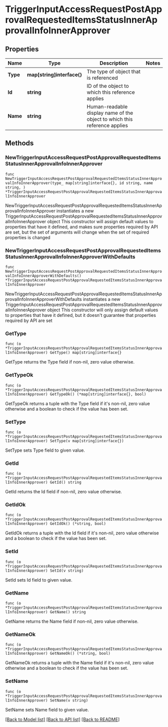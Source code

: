 # TriggerInputAccessRequestPostApprovalRequestedItemsStatusInnerApprovalInfoInnerApprover

## Properties

Name | Type | Description | Notes
------------ | ------------- | ------------- | -------------
**Type** | **map[string]interface{}** | The type of object that is referenced | 
**Id** | **string** | ID of the object to which this reference applies | 
**Name** | **string** | Human-readable display name of the object to which this reference applies | 

## Methods

### NewTriggerInputAccessRequestPostApprovalRequestedItemsStatusInnerApprovalInfoInnerApprover

`func NewTriggerInputAccessRequestPostApprovalRequestedItemsStatusInnerApprovalInfoInnerApprover(type_ map[string]interface{}, id string, name string, ) *TriggerInputAccessRequestPostApprovalRequestedItemsStatusInnerApprovalInfoInnerApprover`

NewTriggerInputAccessRequestPostApprovalRequestedItemsStatusInnerApprovalInfoInnerApprover instantiates a new TriggerInputAccessRequestPostApprovalRequestedItemsStatusInnerApprovalInfoInnerApprover object
This constructor will assign default values to properties that have it defined,
and makes sure properties required by API are set, but the set of arguments
will change when the set of required properties is changed

### NewTriggerInputAccessRequestPostApprovalRequestedItemsStatusInnerApprovalInfoInnerApproverWithDefaults

`func NewTriggerInputAccessRequestPostApprovalRequestedItemsStatusInnerApprovalInfoInnerApproverWithDefaults() *TriggerInputAccessRequestPostApprovalRequestedItemsStatusInnerApprovalInfoInnerApprover`

NewTriggerInputAccessRequestPostApprovalRequestedItemsStatusInnerApprovalInfoInnerApproverWithDefaults instantiates a new TriggerInputAccessRequestPostApprovalRequestedItemsStatusInnerApprovalInfoInnerApprover object
This constructor will only assign default values to properties that have it defined,
but it doesn't guarantee that properties required by API are set

### GetType

`func (o *TriggerInputAccessRequestPostApprovalRequestedItemsStatusInnerApprovalInfoInnerApprover) GetType() map[string]interface{}`

GetType returns the Type field if non-nil, zero value otherwise.

### GetTypeOk

`func (o *TriggerInputAccessRequestPostApprovalRequestedItemsStatusInnerApprovalInfoInnerApprover) GetTypeOk() (*map[string]interface{}, bool)`

GetTypeOk returns a tuple with the Type field if it's non-nil, zero value otherwise
and a boolean to check if the value has been set.

### SetType

`func (o *TriggerInputAccessRequestPostApprovalRequestedItemsStatusInnerApprovalInfoInnerApprover) SetType(v map[string]interface{})`

SetType sets Type field to given value.


### GetId

`func (o *TriggerInputAccessRequestPostApprovalRequestedItemsStatusInnerApprovalInfoInnerApprover) GetId() string`

GetId returns the Id field if non-nil, zero value otherwise.

### GetIdOk

`func (o *TriggerInputAccessRequestPostApprovalRequestedItemsStatusInnerApprovalInfoInnerApprover) GetIdOk() (*string, bool)`

GetIdOk returns a tuple with the Id field if it's non-nil, zero value otherwise
and a boolean to check if the value has been set.

### SetId

`func (o *TriggerInputAccessRequestPostApprovalRequestedItemsStatusInnerApprovalInfoInnerApprover) SetId(v string)`

SetId sets Id field to given value.


### GetName

`func (o *TriggerInputAccessRequestPostApprovalRequestedItemsStatusInnerApprovalInfoInnerApprover) GetName() string`

GetName returns the Name field if non-nil, zero value otherwise.

### GetNameOk

`func (o *TriggerInputAccessRequestPostApprovalRequestedItemsStatusInnerApprovalInfoInnerApprover) GetNameOk() (*string, bool)`

GetNameOk returns a tuple with the Name field if it's non-nil, zero value otherwise
and a boolean to check if the value has been set.

### SetName

`func (o *TriggerInputAccessRequestPostApprovalRequestedItemsStatusInnerApprovalInfoInnerApprover) SetName(v string)`

SetName sets Name field to given value.



[[Back to Model list]](../README.md#documentation-for-models) [[Back to API list]](../README.md#documentation-for-api-endpoints) [[Back to README]](../README.md)


